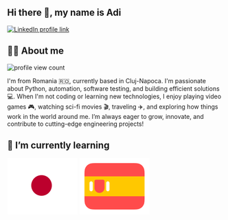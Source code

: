 ## Hi there 👋, my name is Adi 

[![LinkedIn profile link](https://img.shields.io/badge/LinkedIn-0077B5?style=for-the-badge&logo=linkedin&logoColor=white)](https://www.linkedin.com/in/adrian-nicolae-boagiu/)

## 🙋‍♂️ About me

![profile view count](https://komarev.com/ghpvc/?username=adiboagiu3)

I'm from Romania 🇷🇴, currently based in Cluj-Napoca. I'm passionate about Python, automation, software testing, and building efficient solutions 💻. When I'm not coding or learning new technologies, I enjoy playing video games 🎮, watching sci-fi movies 🎬, traveling ✈️, and exploring how things work in the world around me. I’m always eager to grow, innovate, and contribute to cutting-edge engineering projects!

## 🌱 I’m currently learning

[![japanese flag](assets/japanese-flag-round.svg)](https://www.duolingo.com/profile/adiboagiu3)
[![spanish flag](assets/spanish-flag-round.svg)](https://www.duolingo.com/profile/adiboagiu3)

<!--
**adiboagiu3/adiboagiu3** is a ✨ _special_ ✨ repository because its `README.md` (this file) appears on your GitHub profile.

Here are some ideas to get you started:

- 🔭 I’m currently working on ...
- 🌱 I’m currently learning ...
- 👯 I’m looking to collaborate on ...
- 🤔 I’m looking for help with ...
- 💬 Ask me about ...
- 📫 How to reach me: ...
- 😄 Pronouns: ...
- ⚡ Fun fact: ...
-->
